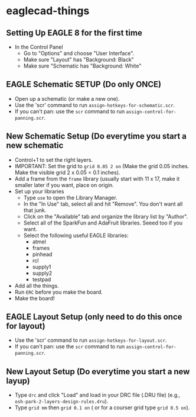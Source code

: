 # eaglecad-things

## Setting Up EAGLE 8 for the first time

- In the Control Panel
   - Go to "Options" and choose "User Interface".
   - Make sure "Layout" has "Background: Black"
   - Make sure "Schematic has "Background: White"


## EAGLE Schematic SETUP (Do only ONCE)

- Open up a schematic (or make a new one).
- Use the 'scr' command to run `assign-hotkeys-for-schematic.scr`.
- If you can't pan: use the `scr` command to run `assign-control-for-panning.scr`.
    
    
## New Schematic Setup (Do everytime you start a new schematic

- Control+1 to set the right layers.
- IMPORTANT: Set the grid to `grid 0.05 2 on` (Make the grid 0.05 inches. Make the visible grid 2 x 0.05 = 0.1 inches).
- Add a frame from the `frame` library (usually start with 11 x 17, make it smaller later if you want, place on origin.
- Set up your libraries
   - Type `use` to open the Library Manager.
   - In the "In Use" tab, select all and hit "Remove". You don't want all that junk.
   - Click on the "Available" tab and organize the library list by "Author".
   - Select all of the SparkFun and AdaFruit libraries. Seeed too if you want.
   - Select the following useful EAGLE libraries:
      - atmel
      - frames
      - pinhead
      - rcl
      - supply1
      - supply2
      - testpad
- Add all the things.
- Run `ERC` before you make the board.
- Make the board!


## EAGLE Layout Setup (only need to do this once for layout)

- Use the 'scr' command to run `assign-hotkeys-for-layout.scr`.
- If you can't pan: use the `scr` command to run `assign-control-for-panning.scr`.


## New Layout Setup (Do everytime you start a new layup)

- Type `drc` and click "Load" and load in your DRC file (.DRU file) (e.g., `osh-park-2-layers-design-rules.dru`).
- Type `grid mm` then `grid 0.1 on` ( or for a courser grid type `grid 0.5 on`).

